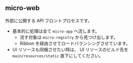 micro-web
---

外部に公開する API フロントプロセスです。

- 基本的に処理は全て `micro-app` へ流します。
    - 流す対象は `micro-registry` から見つけ出します。
    - Ribbon を経由させてロードバランシングさせています。
- UI リソースも同梱させたい時は、 UI リソースのビルド先を `main/resources/static` 直下にしてください。
